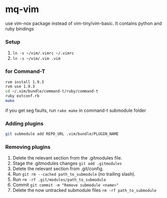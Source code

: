mq-vim
======

use vim-nox package instead of vim-tiny/vim-basic. It contains python and ruby bindings

### Setup
1. ```ln -s ~/vim/.vimrc ~/.vimrc```
2. ```ln -s ~/vim/.vim .vim```

### for Command-T
```bash
rvm install 1.9.3
rvm use 1.9.3
cd ~/.vim/bundle/command-t/ruby/command-t
ruby extconf.rb
make
```
if you get seg faults, run ```rake make``` in command-t submodule folder

### Adding plugins
```bash
git submodule add REPO_URL .vim/bundle/PLUGIN_NAME
```

### Removing plugins
1. Delete the relevant section from the .gitmodules file.
2. Stage the .gitmodules changes ```git add .gitmodules```
3. Delete the relevant section from .git/config.
4. Run ```git rm --cached path_to_submodule``` (no trailing slash).
5. Run ```rm -rf .git/modules/path_to_submodule```
6. Commit ```git commit -m "Remove submodule <name>"```
7. Delete the now untracked submodule files ```rm -rf path_to_submodule```

